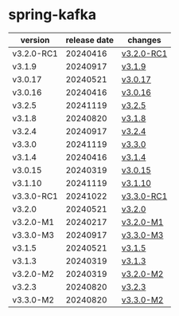 # spring-kafka

|  version   | release date |                changes                 |
|------------|--------------|----------------------------------------|
| v3.2.0-RC1 | 20240416     | [v3.2.0-RC1](./v3.2.0-RC1-20240416.md) |
| v3.1.9     | 20240917     | [v3.1.9](./v3.1.9-20240917.md)         |
| v3.0.17    | 20240521     | [v3.0.17](./v3.0.17-20240521.md)       |
| v3.0.16    | 20240416     | [v3.0.16](./v3.0.16-20240416.md)       |
| v3.2.5     | 20241119     | [v3.2.5](./v3.2.5-20241119.md)         |
| v3.1.8     | 20240820     | [v3.1.8](./v3.1.8-20240820.md)         |
| v3.2.4     | 20240917     | [v3.2.4](./v3.2.4-20240917.md)         |
| v3.3.0     | 20241119     | [v3.3.0](./v3.3.0-20241119.md)         |
| v3.1.4     | 20240416     | [v3.1.4](./v3.1.4-20240416.md)         |
| v3.0.15    | 20240319     | [v3.0.15](./v3.0.15-20240319.md)       |
| v3.1.10    | 20241119     | [v3.1.10](./v3.1.10-20241119.md)       |
| v3.3.0-RC1 | 20241022     | [v3.3.0-RC1](./v3.3.0-RC1-20241022.md) |
| v3.2.0     | 20240521     | [v3.2.0](./v3.2.0-20240521.md)         |
| v3.2.0-M1  | 20240217     | [v3.2.0-M1](./v3.2.0-M1-20240217.md)   |
| v3.3.0-M3  | 20240917     | [v3.3.0-M3](./v3.3.0-M3-20240917.md)   |
| v3.1.5     | 20240521     | [v3.1.5](./v3.1.5-20240521.md)         |
| v3.1.3     | 20240319     | [v3.1.3](./v3.1.3-20240319.md)         |
| v3.2.0-M2  | 20240319     | [v3.2.0-M2](./v3.2.0-M2-20240319.md)   |
| v3.2.3     | 20240820     | [v3.2.3](./v3.2.3-20240820.md)         |
| v3.3.0-M2  | 20240820     | [v3.3.0-M2](./v3.3.0-M2-20240820.md)   |

